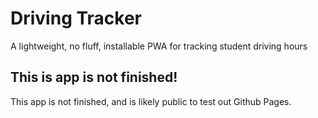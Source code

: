 # Driving Tracker
A lightweight, no fluff, installable PWA for tracking student driving hours

## This is app is not finished!
This app is not finished, and is likely public to test out Github Pages. 
